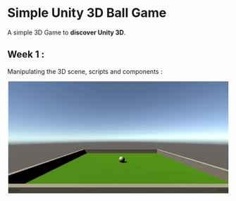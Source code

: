 
# Simple Unity 3D Ball Game

A simple 3D Game to **discover Unity 3D**.


## Week 1 :
Manipulating the 3D scene, scripts and components :
<p align="center">
  <img  src="Screenshots/week1.gif" width="500px" >
